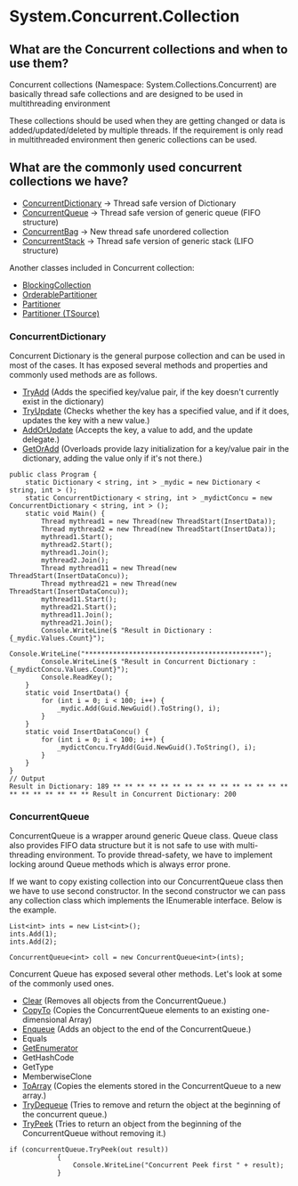 # System.Concurrent.Collection
## What are the Concurrent collections and when to use them?
Concurrent collections (Namespace: System.Collections.Concurrent) are basically thread safe collections and are designed to be used in multithreading environment

These collections should be used when they are getting changed or data is added/updated/deleted by multiple threads. If the requirement is only read in multithreaded environment then generic collections can be used.

## What are the commonly used concurrent collections we have?
- [ConcurrentDictionary](https://docs.microsoft.com/en-us/dotnet/api/system.collections.concurrent.concurrentdictionary-2?view=net-5.0) -> Thread safe version of Dictionary
- [ConcurrentQueue](https://docs.microsoft.com/en-us/dotnet/api/system.collections.concurrent.concurrentqueue-1?view=net-5.0) -> Thread safe version of generic queue (FIFO structure)
- [ConcurrentBag](https://docs.microsoft.com/en-us/dotnet/api/system.collections.concurrent.concurrentbag-1?view=net-5.0) -> New thread safe unordered collection
- [ConcurrentStack](https://docs.microsoft.com/en-us/dotnet/api/system.collections.concurrent.concurrentbag-1?view=net-5.0) -> Thread safe version of generic stack (LIFO structure)

Another classes included in Concurrent collection:

- [BlockingCollection](https://docs.microsoft.com/en-us/dotnet/api/system.collections.concurrent.blockingcollection-1?view=net-5.0)
- [OrderablePartitioner](https://docs.microsoft.com/en-us/dotnet/api/system.collections.concurrent.orderablepartitioner-1?view=net-5.0) 
- [Partitioner](https://docs.microsoft.com/en-us/dotnet/api/system.collections.concurrent.partitioner?view=net-5.0) 
- [Partitioner (TSource)](https://docs.microsoft.com/en-us/dotnet/api/system.collections.concurrent.partitioner-1?view=net-5.0)

### ConcurrentDictionary

Concurrent Dictionary is the general purpose collection and can be used in most of the cases. It has exposed several methods and properties and commonly used methods are as follows.

- [TryAdd](https://docs.microsoft.com/en-us/dotnet/api/system.collections.concurrent.concurrentdictionary-2.tryadd?view=net-5.0https://docs.microsoft.com/en-us/dotnet/api/system.collections.concurrent.concurrentdictionary-2.tryadd?view=net-5.0) (Adds the specified key/value pair, if the key doesn't currently exist in the dictionary)
- [TryUpdate](https://docs.microsoft.com/en-us/dotnet/api/system.collections.concurrent.concurrentdictionary-2.tryupdate?view=net-5.0) (Checks whether the key has a specified value, and if it does, updates the key with a new value.)
- [AddOrUpdate](https://docs.microsoft.com/en-us/dotnet/api/system.collections.concurrent.concurrentdictionary-2.addorupdate?view=net-5.0#System_Collections_Concurrent_ConcurrentDictionary_2_AddOrUpdate__0_System_Func__0__1__System_Func__0__1__1__) (Accepts the key, a value to add, and the update delegate.)
- [GetOrAdd](https://docs.microsoft.com/en-us/dotnet/api/system.collections.concurrent.concurrentdictionary-2.getoradd?view=net-5.0#System_Collections_Concurrent_ConcurrentDictionary_2_GetOrAdd__0__1_) (Overloads provide lazy initialization for a key/value pair in the dictionary, adding the value only if it's not there.)

~~~
public class Program {  
    static Dictionary < string, int > _mydic = new Dictionary < string, int > ();  
    static ConcurrentDictionary < string, int > _mydictConcu = new ConcurrentDictionary < string, int > ();  
    static void Main() {  
        Thread mythread1 = new Thread(new ThreadStart(InsertData));  
        Thread mythread2 = new Thread(new ThreadStart(InsertData));  
        mythread1.Start();  
        mythread2.Start();  
        mythread1.Join();  
        mythread2.Join();  
        Thread mythread11 = new Thread(new ThreadStart(InsertDataConcu));  
        Thread mythread21 = new Thread(new ThreadStart(InsertDataConcu));  
        mythread11.Start();  
        mythread21.Start();  
        mythread11.Join();  
        mythread21.Join();  
        Console.WriteLine($ "Result in Dictionary : {_mydic.Values.Count}");  
        Console.WriteLine("********************************************");  
        Console.WriteLine($ "Result in Concurrent Dictionary : {_mydictConcu.Values.Count}");  
        Console.ReadKey();  
    }  
    static void InsertData() {  
        for (int i = 0; i < 100; i++) {  
            _mydic.Add(Guid.NewGuid().ToString(), i);  
        }  
    }  
    static void InsertDataConcu() {  
        for (int i = 0; i < 100; i++) {  
            _mydictConcu.TryAdd(Guid.NewGuid().ToString(), i);  
        }  
    }  
}  
// Output    
Result in Dictionary: 189 ** ** ** ** ** ** ** ** ** ** ** ** ** ** ** ** ** ** ** ** ** ** Result in Concurrent Dictionary: 200
~~~
### ConcurrentQueue

ConcurrentQueue is a wrapper around generic Queue class. Queue class also provides FIFO data structure but it is not safe to use with multi-threading environment. To provide thread-safety, we have to implement locking around Queue methods which is always error prone.

If we want to copy existing collection into our ConcurrentQueue class then we have to use second constructor. In the second constructor we can pass any collection class which implements the IEnumerable interface. Below is the example.

~~~
List<int> ints = new List<int>();
ints.Add(1);
ints.Add(2);
 
ConcurrentQueue<int> coll = new ConcurrentQueue<int>(ints);
~~~
Concurrent Queue has exposed several other methods. Let's look at some of the commonly used ones.
- [Clear](https://docs.microsoft.com/en-us/dotnet/api/system.collections.concurrent.concurrentqueue-1.clear?view=net-5.0#System_Collections_Concurrent_ConcurrentQueue_1_Clear) (Removes all objects from the ConcurrentQueue.)
- [CopyTo](https://docs.microsoft.com/en-us/dotnet/api/system.collections.concurrent.concurrentqueue-1.copyto?view=net-5.0#System_Collections_Concurrent_ConcurrentQueue_1_CopyTo__0___System_Int32_) (Copies the ConcurrentQueue elements to an existing one-dimensional Array)
- [Enqueue](https://docs.microsoft.com/en-us/dotnet/api/system.collections.concurrent.concurrentqueue-1.enqueue?view=net-5.0#System_Collections_Concurrent_ConcurrentQueue_1_Enqueue__0_) (Adds an object to the end of the ConcurrentQueue.)
- Equals
- [GetEnumerator](https://docs.microsoft.com/en-us/dotnet/api/system.collections.concurrent.concurrentqueue-1.getenumerator?view=net-5.0#System_Collections_Concurrent_ConcurrentQueue_1_GetEnumerator)
- GetHashCode
- GetType
- MemberwiseClone
- [ToArray](https://docs.microsoft.com/en-us/dotnet/api/system.collections.concurrent.concurrentqueue-1.toarray?view=net-5.0#System_Collections_Concurrent_ConcurrentQueue_1_ToArray) (Copies the elements stored in the ConcurrentQueue<T> to a new array.)
- [TryDequeue](https://docs.microsoft.com/en-us/dotnet/api/system.collections.concurrent.concurrentqueue-1.trydequeue?view=net-5.0#System_Collections_Concurrent_ConcurrentQueue_1_TryDequeue__0__) (Tries to remove and return the object at the beginning of the concurrent queue.)
- [TryPeek](https://docs.microsoft.com/en-us/dotnet/api/system.collections.concurrent.concurrentqueue-1.trypeek?view=net-5.0)
(Tries to return an object from the beginning of the ConcurrentQueue without removing it.)
~~~
if (concurrentQueue.TryPeek(out result))
            {
                Console.WriteLine("Concurrent Peek first " + result);
            }
~~~


